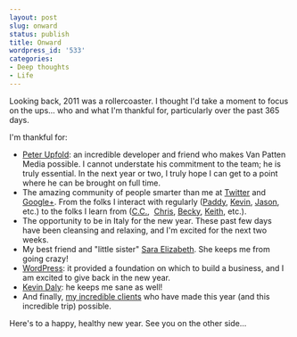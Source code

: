 ```yaml
---
layout: post
slug: onward
status: publish
title: Onward
wordpress_id: '533'
categories:
- Deep thoughts
- Life
---
```


Looking back, 2011 was a rollercoaster. I thought I'd take a moment to focus on the ups... who and what I'm thankful for, particularly over the past 365 days.

I'm thankful for:

  * [Peter Upfold](http://www.peter.upfold.org.uk/): an incredible developer and friend who makes Van Patten Media possible. I cannot understate his commitment to the team; he is truly essential. In the next year or two, I truly hope I can get to a point where he can be brought on full time.
  * The amazing community of people smarter than me at [Twitter](http://cvp.me/twitter) and [Google+](http://cvp.me/googplus). From the folks I interact with regularly ([Paddy](http://twitter.com/paddyforan), [Kevin](http://twitter.com/kevinddaly), [Jason](http://twitter.com/endonend), etc.) to the folks I learn from ([C.C.](http://twitter.com/cc_chapman),  [Chris](http://twitter.com/chrisbrogan), [Becky](http://twitter.com/beckymccray), [Keith](http://twitter.com/keithburtis), etc.).
  * The opportunity to be in Italy for the new year. These past few days have been cleansing and relaxing, and I'm excited for the next two weeks.
  * My best friend and "little sister" [Sara Elizabeth](http://www.saraelizabethmusic.com/). She keeps me from going crazy!
  * [WordPress](http://www.wordpress.org/): it provided a foundation on which to build a business, and I am excited to give back in the new year.
  * [Kevin Daly](http://theatreaficionado.com/): he keeps me sane as well!
  * And finally, [my incredible clients](http://cvp.me/web) who have made this year (and this incredible trip) possible.

Here's to a happy, healthy new year. See you on the other side...
